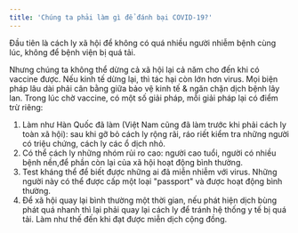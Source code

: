 ```yaml
---
title: 'Chúng ta phải làm gì để đánh bại COVID-19?'
---
```


Đầu tiên là cách ly xã hội để không có quá nhiều người nhiễm bệnh cùng lúc, không để bệnh viện bị quá tải.

Nhưng chúng ta không thể dừng cả xã hội lại cả năm cho đến khi có vaccine được. Nếu kinh tế dừng lại, thì tác hại còn lớn hơn virus. Mọi biện pháp lâu dài phải cân bằng giữa bảo vệ kinh tế & ngăn chặn dịch bệnh lây lan. Trong lúc chờ vaccine, có một số giải pháp, mỗi giải pháp lại có điểm trừ riêng:

1. Làm như Hàn Quốc đã làm (Việt Nam cũng đã làm trước khi phải cách ly toàn xã hội): sau khi gỡ bỏ cách ly rộng rãi, ráo riết kiểm tra những người có triệu chứng, cách ly các ổ dịch nhỏ.
2. Có thể cách ly những nhóm rủi ro cao: người cao tuổi, người có nhiều bệnh nền,để phần còn lại của xã hội hoạt động bình thường.
3. Test kháng thể để biết được những ai đã miễn nhiễm với virus. Những người này có thể được cấp một loại "passport" và được hoạt động bình thường.
4. Để xã hội quay lại bình thường một thời gian, nếu phát hiện dịch bùng phát quá nhanh thì lại phải quay lại cách ly để tránh hệ thống y tế bị quá tải. Làm như thế đến khi đạt được miễn dịch cộng đồng.
